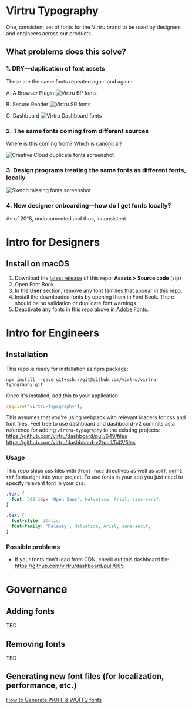 # Virtru Typography

One, consistent set of fonts for the Virtru brand to be used by designers and engineers across our products.

## What problems does this solve?

### 1. DRY—duplication of font assets

These are the same fonts repeated again and again:

A. A Browser Plugin
![Virtru BP fonts](./problems/fonts-bp.png)

B. Secure Reader
![Virtru SR fonts](./problems/fonts-sr.png)

C. Dashboard
![Virtru Dashboard fonts](./problems/fonts-dashboard.png)


### 2. The same fonts coming from different sources

Where is this coming from? Which is canonical?

![Creative Cloud duplicate fonts screenshot](./problems/fonts-Creative%20Cloud.png)


### 3. Design programs treating the same fonts as different fonts, locally

![Sketch missing fonts screenshot](./problems/fonts-Sketch.png)


### 4. New designer onboarding—how do I get fonts locally?

As of 2018, undocumented and thus, inconsistent.

# Intro for Designers 

## Install on macOS

1. Download the [latest release](https://github.com/virtru/virtru-typography/releases) of this repo: **Assets > Source code** (zip)
1. Open Font Book.
1. In the **User** section, remove any font families that appear in this repo.
1. Install the downloaded fonts by opening them in Font Book. There should be no validation or duplicate font warnings.
1. Deactivate any fonts in this repo above in [Adobe Fonts](https://fonts.adobe.com/my_fonts).

# Intro for Engineers
## Installation
This repo is ready for installation as npm package:
```
npm install --save git+ssh://git@github.com/virtru/virtru-typography.git
```

Once it's installed, add this to your application: 
```js
require('virtru-typography');
```  

This assumes that you're using webpack with relevant loaders for css and font files.
Feel free to use dashboard and dashboard-v2 commits as a reference for adding `virtru-typography` to the existing projects:
https://github.com/virtru/dashboard/pull/649/files 
https://github.com/virtru/dashboard-v2/pull/542/files

### Usage
This repo ships css files with `@font-face` directives as well as `woff`, `woff2`, `ttf` fonts right into your project.
To use fonts in your app you just need to specify relevant font in your css:
```css
.text {
  font: 300 16px 'Open Sans', Helvetica, Arial, sans-serif;
}
``` 

```css
.text {
  font-style: italic; 
  font-family: 'Raleway', Helvetica, Arial, sans-serif;
}
``` 

### Possible problems
- If your fonts don't load from CDN, check out this dashboard fix: https://github.com/virtru/dashboard/pull/665 


# Governance

## Adding fonts

TBD

## Removing fonts

TBD

## Generating new font files (for localization, performance, etc.)

[How to Generate WOFF & WOFF2 fonts](https://github.com/virtru/virtru-typography/wiki/Generating-WOFF-&-WOFF2-fonts)
